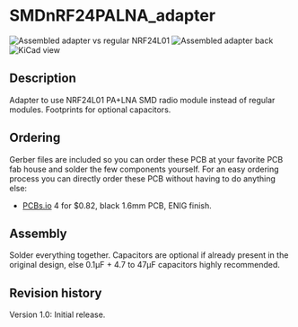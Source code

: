 SMDnRF24PALNA_adapter
==========

![Assembled adapter vs regular NRF24L01](https://raw.githubusercontent.com/emc2cube/SMDnRF24_adapter/master/V1/PA_LNA/img/adapter.jpg)
![Assembled adapter back](https://raw.githubusercontent.com/emc2cube/SMDnRF24_adapter/master/V1/PA_LNA/img/adapter-back.jpg)
![KiCad view](https://raw.githubusercontent.com/emc2cube/SMDnRF24_adapter/master/V1/PA_LNA/img/kicad-pcb.png)


Description
-----------

Adapter to use NRF24L01 PA+LNA SMD radio module instead of regular modules. Footprints for optional capacitors.


Ordering
--------

Gerber files are included so you can order these PCB at your favorite PCB fab house and solder the few components yourself.
For an easy ordering process you can directly order these PCB without having to do anything else:
- [PCBs.io](https://PCBs.io/share/zvZxB) 4 for $0.82, black 1.6mm PCB, ENIG finish.


Assembly
--------

Solder everything together.
Capacitors are optional if already present in the original design, else 0.1µF + 4.7 to 47µF capacitors highly recommended.


Revision history
----------------

Version 1.0: Initial release.